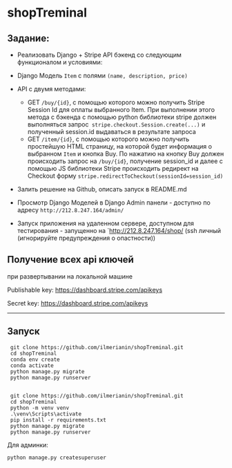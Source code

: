 # shopTreminal

Задание:
-------

* Реализовать Django + Stripe API бэкенд со следующим функционалом и условиями:
* Django Модель `Item` с полями `(name, description, price) `
* API с двумя методами:
    * GET `/buy/{id}`, c помощью которого можно получить Stripe Session Id для оплаты выбранного Item. При выполнении
      этого метода c бэкенда с помощью python библиотеки stripe должен выполняться
      запрос` stripe.checkout.Session.create(...)` и полученный session.id выдаваться в результате запроса
    * GET `/item/{id}`, c помощью которого можно получить простейшую HTML страницу, на которой будет информация о
      выбранном `Item` и кнопка Buy. По нажатию на кнопку Buy должен происходить запрос на `/buy/{id}`, получение
      session_id и далее с помощью JS библиотеки Stripe происходить редирект на Checkout
      форму `stripe.redirectToCheckout(sessionId=session_id)`

* Залить решение на Github, описать запуск в README.md

* Просмотр Django Моделей в Django Admin панели - доступно по адресу `http://212.8.247.164/admin/`

* Запуск приложения на удаленном сервере, доступном для тестирования - запущенно на `http://212.8.247.164/shop/  (ssh личный (игнорируйте предупреждения о опастности))

Получение всех api ключей
-------------------------
при развертывании на локальной машине

Publishable key:
https://dashboard.stripe.com/apikeys

Secret key:
https://dashboard.stripe.com/apikeys

-------------------------

Запуск
-------

 
```
 git clone https://github.com/ilmerianin/shopTreminal.git  
 cd shopTreminal  
 conda env create  
 conda activate   
 python manage.py migrate  
 python manage.py runserver  

```

```

 git clone https://github.com/ilmerianin/shopTreminal.git   
 cd shopTreminal   
 python -m venv venv   
 .\venv\Scripts\activate   
 pip install -r requirements.txt   
 python manage.py migrate   
 python manage.py runserver   

```

Для админки:

```
python manage.py createsuperuser
```
 

